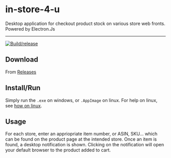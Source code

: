 # in-store-4-u
Desktop application for checkout product stock on various store web fronts. Powered by Electron.Js

---
[![Build/release](https://github.com/Gnarus-G/in-store-4-u/actions/workflows/Release.yml/badge.svg)](https://github.com/Gnarus-G/in-store-4-u/actions/workflows/Release.yml)

## Download
From [Releases](https://github.com/Gnarus-G/in-store-4-u/releases)

## Install/Run
Simply run the `.exe` on windows, or `.AppImage` on linux. For help on linux, see [how on linux](https://docs.appimage.org/introduction/quickstart.html#ref-how-to-run-appimage).

## Usage
For each store, enter an appriopriate item number, or ASIN, SKU... which can be found on the product page at the intended store.
Once an item is found, a desktop notification is shown. Clicking on the notification will open your default browser to the product added to cart.
